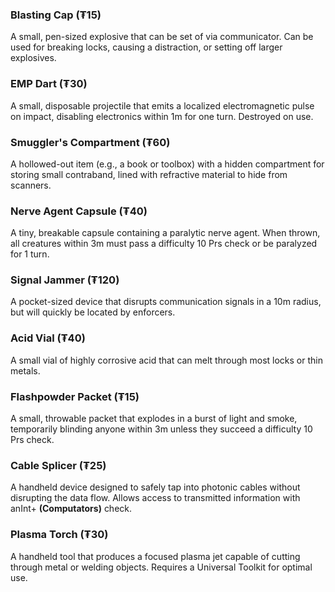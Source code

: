### Blasting Cap (₮15)
A small, pen-sized explosive that can be set of via communicator. Can be used for breaking locks, causing a distraction, or setting off larger explosives.
### EMP Dart (₮30)
A small, disposable projectile that emits a localized electromagnetic pulse on impact, disabling electronics within 1m for one turn. Destroyed on use.
### Smuggler's Compartment (₮60)
A hollowed-out item (e.g., a book or toolbox) with a hidden compartment for storing small contraband, lined with refractive material to hide from scanners.
### Nerve Agent Capsule (₮40)
A tiny, breakable capsule containing a paralytic nerve agent. When thrown, all creatures within 3m must pass a difficulty 10 Prs check or be paralyzed for 1 turn.
### Signal Jammer (₮120)
A pocket-sized device that disrupts communication signals in a 10m radius, but will quickly be located by enforcers.
### Acid Vial (₮40)
A small vial of highly corrosive acid that can melt through most locks or thin metals.
### Flashpowder Packet (₮15)
A small, throwable packet that explodes in a burst of light and smoke, temporarily blinding anyone within 3m unless they succeed a difficulty 10 Prs check.
### Cable Splicer (₮25)
A handheld device designed to safely tap into photonic cables without disrupting the data flow. Allows access to transmitted information with anInt+ **(Computators)** check.
### Plasma Torch (₮30)
A handheld tool that produces a focused plasma jet capable of cutting through metal or welding objects. Requires a Universal Toolkit for optimal use.